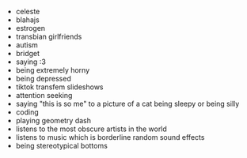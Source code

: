 - celeste
- blahajs
- estrogen
- transbian girlfriends
- autism
- bridget
- saying :3
- being extremely horny
- being depressed
- tiktok transfem slideshows
- attention seeking
- saying "this is so me" to a picture of a cat being sleepy or being silly
- coding
- playing geometry dash
- listens to the most obscure artists in the world
- listens to music which is borderline random sound effects
- being stereotypical bottoms
